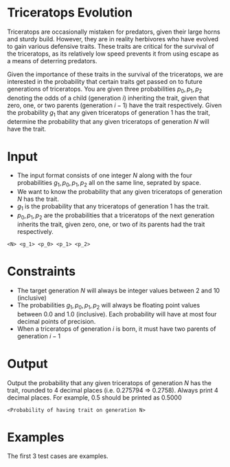 # Triceratops Evolution
Triceratops are occasionally mistaken for predators, given their large horns and sturdy build. 
However, they are in reality herbivores who have evolved to gain various defensive traits.
These traits are critical for the survival of the triceratops, as its relatively low speed prevents it from using escape as a means of deterring predators.

Given the importance of these traits in the survival of the triceratops, we are interested in the probability that certain traits get passed on to future generations of triceratops.
You are given three probabilities $p_0,p_1,p_2$ denoting the odds of a child (generation $i$) inheriting the trait, given that zero, one, or two parents (generation $i-1$) have the trait respectively.
Given the probability $g_1$ that any given triceratops of generation 1 has the trait, determine the probability that any given triceratops of generation $N$ will have the trait.


# Input
* The input format consists of one integer $N$ along with the four probabilities $g_1, p_0, p_1, p_2$ all on the same line, seprated by space.
* We want to know the probability that any given triceratops of generation $N$ has the trait.
* $g_1$ is the probability that any triceratops of generation 1 has the trait.
* $p_0, p_1, p_2$ are the probabilities that a triceratops of the next generation inherits the trait, given zero, one, or two of its parents had the trait respectively.
```
<N> <g_1> <p_0> <p_1> <p_2>
```

# Constraints
* The target generation $N$ will always be integer values between 2 and 10 (inclusive)
* The probabilities $g_1, p_0, p_1, p_2$ will always be floating point values between 0.0 and 1.0 (inclusive). Each probability will have at most four decimal points of precision.
* When a triceratops of generation $i$ is born, it must have two parents of generation $i-1$

# Output
Output the probability that any given triceratops of generation $N$ has the trait, rounded to 4 decimal places (i.e. 0.275794 => 0.2758). Always print 4 decimal places. For example, 0.5 should be printed as 0.5000
```
<Probability of having trait on generation N>
```

# Examples
The first 3 test cases are examples.